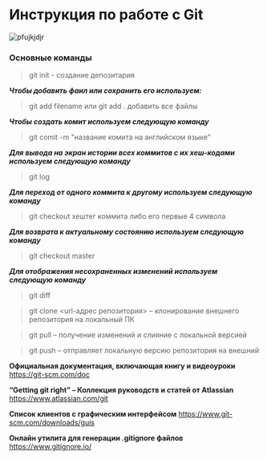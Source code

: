 # **Инструкция по работе с Git**
![pfujkjdjr](https://avatars.mds.yandex.net/get-zen_doc/4790423/pub_608ab9c01037af4f21d3d4ac_608abcb234055e2cb3e830a5/scale_1200)

### Основные команды ###
>git init - создание депозитария  

***Чтобы добавить фаил или сохранить его используем:*** 

>git add filename или git add . добавить все файлы

***Чтобы создать комит используем следующую команду***

>git comit -m "название комита на английском языке"

***Для вывода на экран истории всех коммитов с их хеш-кодами используем следующую команду***

>git log 

***Для переход от одного коммита к другому используем следующую команду***

>git checkout хештег коммита либо его первые 4 символа 

***Для возврата к актуальному состоянию используем следующую команду***

>git checkout master

***Для отображения несохраненных изменений используем следующую команду***

>git diff

>git clone <url-адрес репозитория> – клонирование внешнего репозитория на  локальный ПК

>git pull – получение изменений и слияние с локальной версией

>git push – отправляет локальную версию репозитория на внешний


__Официальная документация, включающая книгу и видеоуроки__ https://git-scm.com/doc 

__“Getting git right” – Коллекция руководств и статей от Atlassian__ https://www.atlassian.com/git

__Список клиентов с графическим интерфейсом__ https://www.git-scm.com/downloads/guis

__Онлайн утилита для генерации .gitignore файлов__ https://www.gitignore.io/

